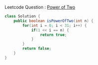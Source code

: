 Leetcode Question : [Power of Two](https://leetcode.com/problems/power-of-two/)

```java
class Solution {
    public boolean isPowerOfTwo(int n) {
        for(int i = 0; i < 31; i++) {
            if(1 << i == n) {
                return true;
            }
        }
        return false;
    }
}
```
